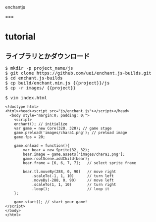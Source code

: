 enchantjs

===

# tutorial


## ライブラリとかダウンロード
<pre>
$ mkdir -p project_name/js
$ git clone https://github.com/uei/enchant.js-builds.git
$ cd enchant.js-builds
$ cp build/enchant.min.js {{project}}/js
$ cp -r images/ {{project}}

$ vim index.html
</pre>


```
<!doctype html>
<html><head><script src="js/enchant.js"></script></head>
  <body style="margin:0; padding: 0;">
    <script>
    enchant(); // initialize
    var game = new Core(320, 320); // game stage
    game.preload('images/chara1.png'); // preload image
    game.fps = 20;

    game.onload = function(){
        var bear = new Sprite(32, 32);
        bear.image = game.assets['images/chara1.png'];
        game.rootScene.addChild(bear);
        bear.frame = [6, 6, 7, 7];   // select sprite frame

        bear.tl.moveBy(288, 0, 90)   // move right
            .scaleTo(-1, 1, 10)      // turn left
            .moveBy(-288, 0, 90)     // move left
            .scaleTo(1, 1, 10)       // turn right
            .loop();                 // loop it
    };

    game.start(); // start your game!
</script>
</body>
</html>
```

